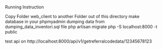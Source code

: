 Running Instruction


Copy Folder web_client to another Folder out of this directory
make database in your phpmyadmin 
dumping data from dumping_data_inventori.sql file
php artisan migrate
php -S localhost:8000 -t public

test api on http://localhost:8000/api/v1/getreferralcodedata/12345678123
